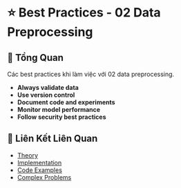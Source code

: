 # ⭐ Best Practices - 02 Data Preprocessing

## 🎯 Tổng Quan

Các best practices khi làm việc với 02 data preprocessing.

- **Always validate data**
- **Use version control**
- **Document code and experiments**
- **Monitor model performance**
- **Follow security best practices**

## 🔗 Liên Kết Liên Quan

- [Theory](./THEORY_02_data_preprocessing.md)
- [Implementation](./IMPLEMENTATION_02_data_preprocessing.md)
- [Code Examples](./CODE_EXAMPLES_02_data_preprocessing.md)
- [Complex Problems](./COMPLEX_PROBLEMS.md)
